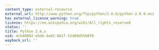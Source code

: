 ```yaml
---
content_type: external-resource
external_url: http://www.python.org/ftp/python/2.6.6/python-2.6.6.msi
has_external_license_warning: true
license: https://en.wikipedia.org/wiki/All_rights_reserved
status: ''
title: Python 2.6.x
uid: 4cb40892-ebdb-4ed2-861f-51d00d55b8f0
wayback_url: ''
---
```

